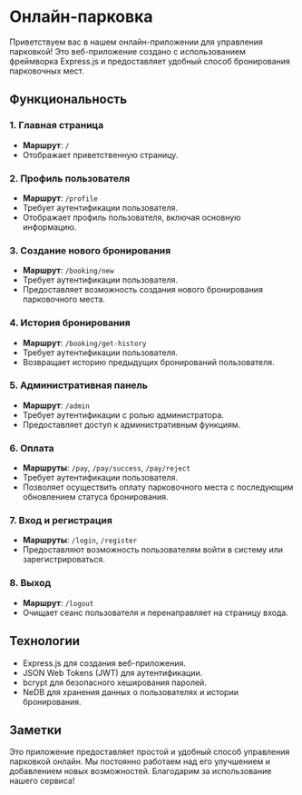# Онлайн-парковка

Приветствуем вас в нашем онлайн-приложении для управления парковкой! Это веб-приложение создано с использованием фреймворка Express.js и предоставляет удобный способ бронирования парковочных мест.

## Функциональность

### 1. Главная страница

- **Маршрут**: `/`
- Отображает приветственную страницу.

### 2. Профиль пользователя

- **Маршрут**: `/profile`
- Требует аутентификации пользователя.
- Отображает профиль пользователя, включая основную информацию.

### 3. Создание нового бронирования

- **Маршрут**: `/booking/new`
- Требует аутентификации пользователя.
- Предоставляет возможность создания нового бронирования парковочного места.

### 4. История бронирования

- **Маршрут**: `/booking/get-history`
- Требует аутентификации пользователя.
- Возвращает историю предыдущих бронирований пользователя.

### 5. Административная панель

- **Маршрут**: `/admin`
- Требует аутентификации с ролью администратора.
- Предоставляет доступ к административным функциям.

### 6. Оплата

- **Маршруты**: `/pay`, `/pay/success`, `/pay/reject`
- Требует аутентификации пользователя.
- Позволяет осуществить оплату парковочного места с последующим обновлением статуса бронирования.

### 7. Вход и регистрация

- **Маршруты**: `/login`, `/register`
- Предоставляют возможность пользователям войти в систему или зарегистрироваться.

### 8. Выход

- **Маршрут**: `/logout`
- Очищает сеанс пользователя и перенаправляет на страницу входа.

## Технологии

- Express.js для создания веб-приложения.
- JSON Web Tokens (JWT) для аутентификации.
- bcrypt для безопасного хеширования паролей.
- NeDB для хранения данных о пользователях и истории бронирования.

## Заметки

Это приложение предоставляет простой и удобный способ управления парковкой онлайн. Мы постоянно работаем над его улучшением и добавлением новых возможностей. Благодарим за использование нашего сервиса!
